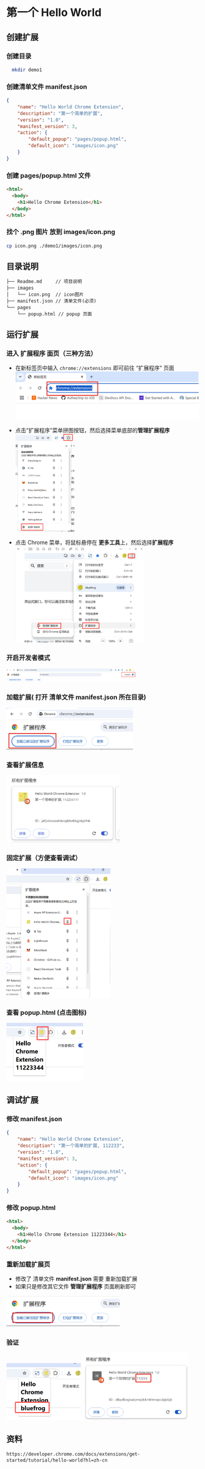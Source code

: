 # 第一个 Hello World

## 创建扩展
### 创建目录
```bash
  mkdir demo1
```

### 创建清单文件 manifest.json
```json
{
    "name": "Hello World Chrome Extension",
    "description": "第一个简单的扩展",
    "version": "1.0",
    "manifest_version": 3,
    "action": {
        "default_popup": "pages/popup.html",
        "default_icon": "images/icon.png"
    }
}
```

### 创建 pages/popup.html 文件
```html
<html>
  <body>
    <h1>Hello Chrome Extension</h1>
  </body>
</html>
```

### 找个 .png 图片 放到 images/icon.png
```bash
cp icon.png ./demo1/images/icon.png
```

## 目录说明
```markdown
├── Readme.md     // 项目说明
├── images
│   └── icon.png  // icon图片
├── manifest.json // 清单文件(必须)
└── pages
    └── popup.html // popup 页面
```

## 运行扩展
### 进入 扩展程序  面页（三种方法）

  *  在新标签页中输入 `chrome://extensions` 即可前往 “扩展程序” 页面 
    <img src=".\docs\1-1.png" alt="1-1" style="zoom:50%;" />

  *  点击“扩展程序”菜单拼图按钮，然后选择菜单底部的**管理扩展程序** 
    <img src=".\docs\1-2.png" style="zoom: 25%;" />

  *  点击 Chrome 菜单，将鼠标悬停在 **更多工具**上，然后选择**扩展程序** 
  	​	  <img src=".\docs\1-3.png" style="zoom: 33%;" />
  
### 开启开发者模式
   <img src=".\docs\2-1.png" style="zoom: 33%;" />

### 加载扩展( 打开 清单文件  **manifest.json** 所在目录)
   <img src=".\docs\2-2.png" style="zoom: 33%;" />

### 查看扩展信息
   <img src=".\docs\2-3.png" style="zoom: 33%;" />

### 固定扩展（方便查看调试）
  <img src=".\docs\2-4.png" style="zoom: 33%;" />

### 查看 popup.html (点击图标)
  <img src=".\docs\2-5.png" style="zoom: 33%;" />

## 调试扩展
### 修改 **manifest.json**
``` json
{
    "name": "Hello World Chrome Extension",
    "description": "第一个简单的扩展, 112233",
    "version": "1.0",
    "manifest_version": 3,
    "action": {
        "default_popup": "pages/popup.html",
        "default_icon": "images/icon.png"
    }
}
```

### 修改 popup.html 
```html
<html>
  <body>
    <h1>Hello Chrome Extension 11223344</h1>
  </body>
</html>
```
### 重新加载扩展页

  * 修改了 清单文件 **manifest.json** 需要 重新加载扩展
  * 如果只是修改其它文件 **管理扩展程序** 页面刷新即可
  <img src=".\docs\3-1.png" style="zoom: 33%;" />

### 验证
<img src=".\docs\3-2.png" style="zoom: 33%;" />   
<img src=".\docs\3-3.png" style="zoom: 33%;" />

## 资料
```
https://developer.chrome.com/docs/extensions/get-started/tutorial/hello-world?hl=zh-cn 
```